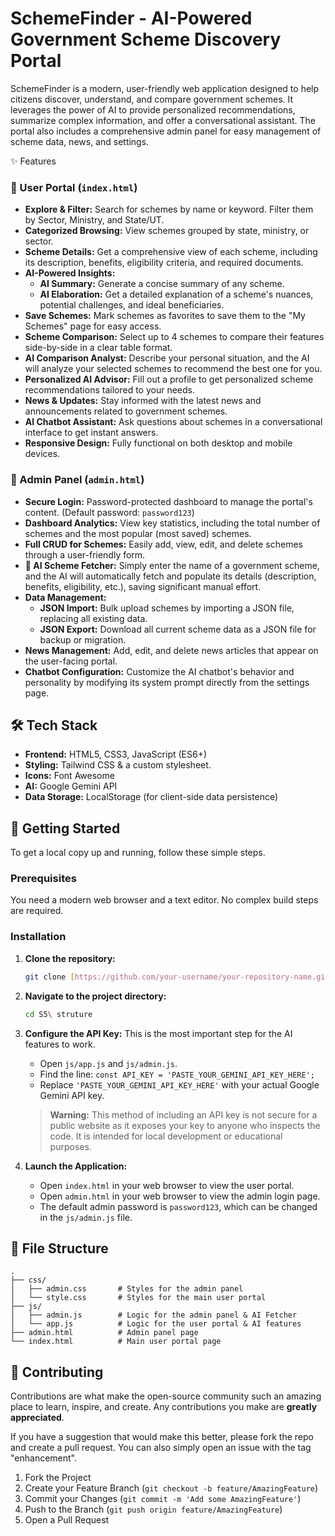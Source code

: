 # SchemeFinder - AI-Powered Government Scheme Discovery Portal

SchemeFinder is a modern, user-friendly web application designed to help citizens discover, understand, and compare government schemes. It leverages the power of AI to provide personalized recommendations, summarize complex information, and offer a conversational assistant. The portal also includes a comprehensive admin panel for easy management of scheme data, news, and settings.

✨ Features

### 👤 User Portal (`index.html`)

* **Explore & Filter:** Search for schemes by name or keyword. Filter them by Sector, Ministry, and State/UT.
* **Categorized Browsing:** View schemes grouped by state, ministry, or sector.
* **Scheme Details:** Get a comprehensive view of each scheme, including its description, benefits, eligibility criteria, and required documents.
* **AI-Powered Insights:**
    * **AI Summary:** Generate a concise summary of any scheme.
    * **AI Elaboration:** Get a detailed explanation of a scheme's nuances, potential challenges, and ideal beneficiaries.
* **Save Schemes:** Mark schemes as favorites to save them to the "My Schemes" page for easy access.
* **Scheme Comparison:** Select up to 4 schemes to compare their features side-by-side in a clear table format.
* **AI Comparison Analyst:** Describe your personal situation, and the AI will analyze your selected schemes to recommend the best one for you.
* **Personalized AI Advisor:** Fill out a profile to get personalized scheme recommendations tailored to your needs.
* **News & Updates:** Stay informed with the latest news and announcements related to government schemes.
* **AI Chatbot Assistant:** Ask questions about schemes in a conversational interface to get instant answers.
* **Responsive Design:** Fully functional on both desktop and mobile devices.

### 🔐 Admin Panel (`admin.html`)

* **Secure Login:** Password-protected dashboard to manage the portal's content. (Default password: `password123`)
* **Dashboard Analytics:** View key statistics, including the total number of schemes and the most popular (most saved) schemes.
* **Full CRUD for Schemes:** Easily add, view, edit, and delete schemes through a user-friendly form.
* **🚀 AI Scheme Fetcher:** Simply enter the name of a government scheme, and the AI will automatically fetch and populate its details (description, benefits, eligibility, etc.), saving significant manual effort.
* **Data Management:**
    * **JSON Import:** Bulk upload schemes by importing a JSON file, replacing all existing data.
    * **JSON Export:** Download all current scheme data as a JSON file for backup or migration.
* **News Management:** Add, edit, and delete news articles that appear on the user-facing portal.
* **Chatbot Configuration:** Customize the AI chatbot's behavior and personality by modifying its system prompt directly from the settings page.

## 🛠️ Tech Stack

* **Frontend:** HTML5, CSS3, JavaScript (ES6+)
* **Styling:** Tailwind CSS & a custom stylesheet.
* **Icons:** Font Awesome
* **AI:** Google Gemini API
* **Data Storage:** LocalStorage (for client-side data persistence)

## 🚀 Getting Started

To get a local copy up and running, follow these simple steps.

### Prerequisites

You need a modern web browser and a text editor. No complex build steps are required.

### Installation

1.  **Clone the repository:**
    ```bash
    git clone [https://github.com/your-username/your-repository-name.git](https://github.com/your-username/your-repository-name.git)
    ```
2.  **Navigate to the project directory:**
    ```bash
    cd S5\ struture
    ```
3.  **Configure the API Key:**
    This is the most important step for the AI features to work.
    * Open `js/app.js` and `js/admin.js`.
    * Find the line: `const API_KEY = 'PASTE_YOUR_GEMINI_API_KEY_HERE';`
    * Replace `'PASTE_YOUR_GEMINI_API_KEY_HERE'` with your actual Google Gemini API key.

    > **Warning:** This method of including an API key is not secure for a public website as it exposes your key to anyone who inspects the code. It is intended for local development or educational purposes.

4.  **Launch the Application:**
    * Open `index.html` in your web browser to view the user portal.
    * Open `admin.html` in your web browser to view the admin login page.
    * The default admin password is `password123`, which can be changed in the `js/admin.js` file.

## 📂 File Structure

```
.
├── css/
│   ├── admin.css       # Styles for the admin panel
│   └── style.css       # Styles for the main user portal
├── js/
│   ├── admin.js        # Logic for the admin panel & AI Fetcher
│   └── app.js          # Logic for the user portal & AI features
├── admin.html          # Admin panel page
└── index.html          # Main user portal page
```

## 🤝 Contributing

Contributions are what make the open-source community such an amazing place to learn, inspire, and create. Any contributions you make are **greatly appreciated**.

If you have a suggestion that would make this better, please fork the repo and create a pull request. You can also simply open an issue with the tag "enhancement".

1.  Fork the Project
2.  Create your Feature Branch (`git checkout -b feature/AmazingFeature`)
3.  Commit your Changes (`git commit -m 'Add some AmazingFeature'`)
4.  Push to the Branch (`git push origin feature/AmazingFeature`)
5.  Open a Pull Request


